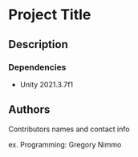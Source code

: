 # Project Title

## Description

### Dependencies

* Unity 2021.3.7f1

## Authors

Contributors names and contact info

ex. Programming: Gregory Nimmo 